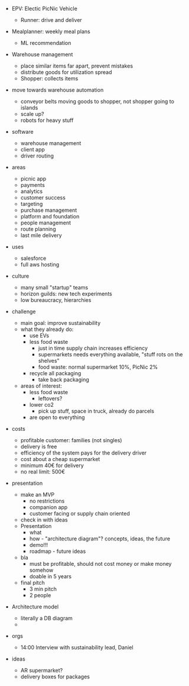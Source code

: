 * EPV: Electic PicNic Vehicle
    * Runner: drive and deliver
* Mealplanner: weekly meal plans
    * ML recommendation
* Warehouse management
    * place similar items far apart, prevent mistakes
    * distribute goods for utilization spread
    * Shopper: collects items
* move towards warehouse automation
    * conveyor belts moving goods to shopper, not shopper going to islands
    * scale up?
    * robots for heavy stuff
* software
    * warehouse management
    * client app
    * driver routing
* areas
    * picnic app
    * payments
    * analytics
    * customer success
    * targeting
    * purchase management
    * platform and foundation
    * people management
    * route planning
    * last mile delivery
* uses
    * salesforce
    * full aws hosting
* culture
    * many small "startup" teams
    * horizon guilds: new tech experiments
    * low bureaucracy, hierarchies
* challenge
    * main goal: improve sustainability
    * what they already do:
        * use EVs
        * less food waste
            * just in time supply chain increases efficiency
            * supermarkets needs everything available, "stuff rots on the shelves"
            * food waste: normal supermarket 10%, PicNic 2%
        * recycle all packaging
            * take back packaging
    * areas of interest:
        * less food waste
            * leftovers?
        * lower co2
            * pick up stuff, space in truck, already do parcels
        * are open to everything
* costs
    * profitable customer: families (not singles)
    * delivery is free
    * efficiency of the system pays for the delivery driver
    * cost about a cheap supermarket
    * minimum 40€ for delivery
    * no real limit: 500€
* presentation
    * make an MVP
        * no restrictions
        * companion app
        * customer facing or supply chain oriented
    * check in with ideas
    * Presentation
        * what
        * how - "architecture diagram"? concepts, ideas, the future
        * demo!!!
        * roadmap - future ideas
    * bla
        * must be profitable, should not cost money or make money somehow
        * doable in 5 years
    * final pitch
        * 3 min pitch
        * 2 people
* Architecture model
    * literally a DB diagram
    *
* orgs
    * 14:00 Interview with sustainability lead, Daniel

* ideas
    * AR supermarket?
    * delivery boxes for packages
